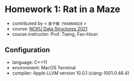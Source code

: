 # Homework 1: Rat in a Maze
* contributed by < `詹子毅 F04066028` >
* course: [NCKU Data Structures 2021](http://class-qry.acad.ncku.edu.tw/syllabus/online_display.php?syear=0110&sem=1&co_no=F720300&class_code=2)
* course instructor: Prof. Tseng, Fan-Hsun

## Configuration
* language: C++11
* environment: MacOS Terminal
* compiler: Apple LLVM version 10.0.1 (clang-1001.0.46.4)
